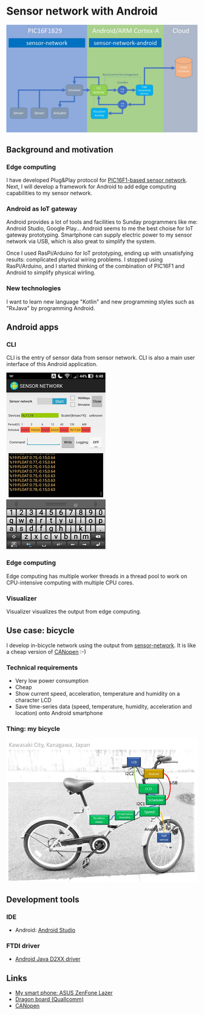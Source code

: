# Sensor network with Android

![flow-based-programming](./doc/flow_based_programming.jpg)

## Background and motivation

### Edge computing

I have developed Plug&Play protocol for [PIC16F1-based sensor network](https://github.com/araobp/sensor-network). Next, I will develop a framework for Android to add edge computing capabilities to my sensor network.

### Android as IoT gateway

Android provides a lot of tools and facilities to Sunday programmers like me: Android Studio, Google Play... Android seems to me the best choise for IoT gateway prototyping. Smartphone can supply electric power to my sensor network via USB, which is also great to simplify the system.

Once I used RasPi/Arduino for IoT prototyping, ending up with unsatisfying results: complicated physical wiring problems. I stopped using RasPi/Arduino, and I started thinking of the combination of PIC16F1 and Android to simplify physical wirling.

### New technologies

I want to learn new language "Kotlin" and new programming styles such as "RxJava" by programming Android.

## Android apps

### CLI

CLI is the entry of sensor data from sensor network. CLI is also a main user interface of this Android application.

![screenshot_cli](./doc/screenshot_cli.png)

### Edge computing

Edge computing has multiple worker threads in a thread pool to work on CPU-intensive computing with multiple CPU cores.

### Visualizer

Visualizer visualizes the output from edge computing.

## Use case: bicycle

I develop in-bicycle network using the output from [sensor-network](https://github.com/araobp/sensor-network). It is like a cheap version of [CANopen](https://www.can-cia.org/canopen/) :-)

### Technical requirements

- Very low power consumption
- Cheap
- Show current speed, acceleration, temperature and humidity on a character LCD
- Save time-series data (speed, temperature, humidity, acceleration and location) onto Android smartphone

### Thing: my bicycle

![network](./doc/network.jpg)

## Development tools

### IDE
- Android: [Android Studio](https://developer.android.com/studio/index.html)

### FTDI driver
- [Android Java D2XX driver](http://www.ftdichip.com/Drivers/D2XX.htm)

## Links
- [My smart phone: ASUS ZenFone Lazer](https://www.asus.com/Phone/ZenFone-2-Laser-ZE500KL/)
- [Dragon board (Quallcomm)](https://developer.qualcomm.com/hardware/dragonboard-410c)
- [CANopen](https://www.can-cia.org/canopen/)
